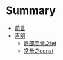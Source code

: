 # Summary

* [前言](README.md)
* [声明](statement/README.md)
    * [局部变量之let](statement/let.md)
    * [常量之const](statement/const.md)

